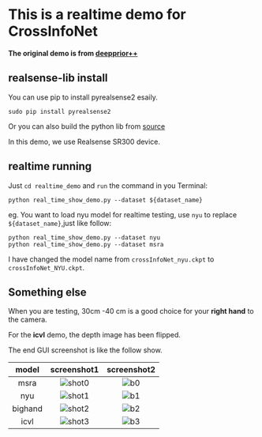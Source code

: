 # This is a realtime demo for CrossInfoNet

**The original demo is from [deepprior++](https://github.com/moberweger/deep-prior-pp/tree/master/src)**



## realsense-lib install

You can use pip to install pyrealsense2 esaily.

    sudo pip install pyrealsense2
  
Or you can also build the python lib from [source](https://github.com/dumyy/librealsense/tree/master/wrappers/python) 

In this demo, we use Realsense SR300 device.

## realtime running

Just `cd realtime_demo` and `run` the command in you Terminal:

    python real_time_show_demo.py --dataset ${dataset_name}

eg. You want to load nyu model for realtime testing, use `nyu` to replace `${dataset_name}`,just like follow:

    python real_time_show_demo.py --dataset nyu
    python real_time_show_demo.py --dataset msra

I have changed the model name from `crossInfoNet_nyu.ckpt` to `crossInfoNet_NYU.ckpt`.
 
## Something else

When you are testing, 30cm -40 cm is a good choice for your **right hand** to the camera.
 
For the **icvl** demo, the depth image has been flipped.

The end GUI screenshot is like the follow show.

|model|screenshot1|screenshot2|
|:---:|:---:|:---:|
|msra|![shot0](https://github.com/dumyy/handpose/blob/master/figs/Screenshot%202019-06-06%2022:44:15.png)|![b0](https://github.com/dumyy/handpose/blob/master/figs/Screenshot%202019-06-06%2022:44:31.png)
|nyu|![shot1](https://github.com/dumyy/handpose/blob/master/figs/Screenshot%202019-06-07%2019:59:10.png)|![b1](https://github.com/dumyy/handpose/blob/master/figs/Screenshot%202019-06-07%2020:09:37.png)
|bighand|![shot2](https://github.com/dumyy/handpose/blob/master/figs/Screenshot%202019-06-07%2020:11:52.png)|![b2](https://github.com/dumyy/handpose/blob/master/figs/Screenshot%202019-06-07%2020:12:36.png)
|icvl|![shot3](https://github.com/dumyy/handpose/blob/master/figs/Screenshot%202019-06-07%2023:42:14.png)|![b3](https://github.com/dumyy/handpose/blob/master/figs/Screenshot%202019-06-07%2023:44:36.png)





